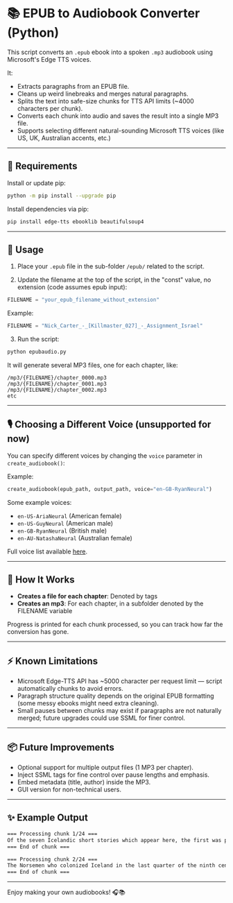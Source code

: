 
# 📚 EPUB to Audiobook Converter (Python)

This script converts an `.epub` ebook into a spoken `.mp3` audiobook using Microsoft's Edge TTS voices.

It:
- Extracts paragraphs from an EPUB file.
- Cleans up weird linebreaks and merges natural paragraphs.
- Splits the text into safe-size chunks for TTS API limits (~4000 characters per chunk).
- Converts each chunk into audio and saves the result into a single MP3 file.
- Supports selecting different natural-sounding Microsoft TTS voices (like US, UK, Australian accents, etc.)

---

## 🔧 Requirements

Install or update pip:

```bash
python -m pip install --upgrade pip
```


Install dependencies via pip:

```bash
pip install edge-tts ebooklib beautifulsoup4
```

---

## 🚀 Usage

1. Place your `.epub` file in the sub-folder `/epub/` related to the script.

2. Update the filename at the top of the script, in the "const" value, no extension (code assumes epub input):

```python
FILENAME = "your_epub_filename_without_extension"
```

Example:

```python
FILENAME = "Nick_Carter_-_[Killmaster_027]_-_Assignment_Israel"
```

3. Run the script:

```bash
python epubaudio.py
```

It will generate several MP3 files, one for each chapter, like:

```
/mp3/{FILENAME}/chapter_0000.mp3
/mp3/{FILENAME}/chapter_0001.mp3
/mp3/{FILENAME}/chapter_0002.mp3
etc
```

---

## 🎙️ Choosing a Different Voice (unsupported for now)

You can specify different voices by changing the `voice` parameter in `create_audiobook()`:

Example:

```python
create_audiobook(epub_path, output_path, voice="en-GB-RyanNeural")
```

Some example voices:
- `en-US-AriaNeural` (American female)
- `en-US-GuyNeural` (American male)
- `en-GB-RyanNeural` (British male)
- `en-AU-NatashaNeural` (Australian female)

Full voice list available [here](https://learn.microsoft.com/en-us/azure/ai-services/speech-service/language-support#text-to-speech).

---

## 📜 How It Works

- **Creates a file for each chapter**: Denoted by <hx> tags
- **Creates an mp3**: For each chapter, in a subfolder denoted by the FILENAME variable

Progress is printed for each chunk processed, so you can track how far the conversion has gone.

---

## ⚡ Known Limitations

- Microsoft Edge-TTS API has ~5000 character per request limit — script automatically chunks to avoid errors.
- Paragraph structure quality depends on the original EPUB formatting (some messy ebooks might need extra cleaning).
- Small pauses between chunks may exist if paragraphs are not naturally merged; future upgrades could use SSML for finer control.

---

## 📦 Future Improvements

- Optional support for multiple output files (1 MP3 per chapter).
- Inject SSML tags for fine control over pause lengths and emphasis.
- Embed metadata (title, author) inside the MP3.
- GUI version for non-technical users.

---

## ✨ Example Output

```bash
=== Processing chunk 1/24 ===
Of the seven Icelandic short stories which appear here, the first was probably written early...
=== End of chunk ===

=== Processing chunk 2/24 ===
The Norsemen who colonized Iceland in the last quarter of the ninth century brought with them...
=== End of chunk ===
```

---

Enjoy making your own audiobooks! 🎧📚
